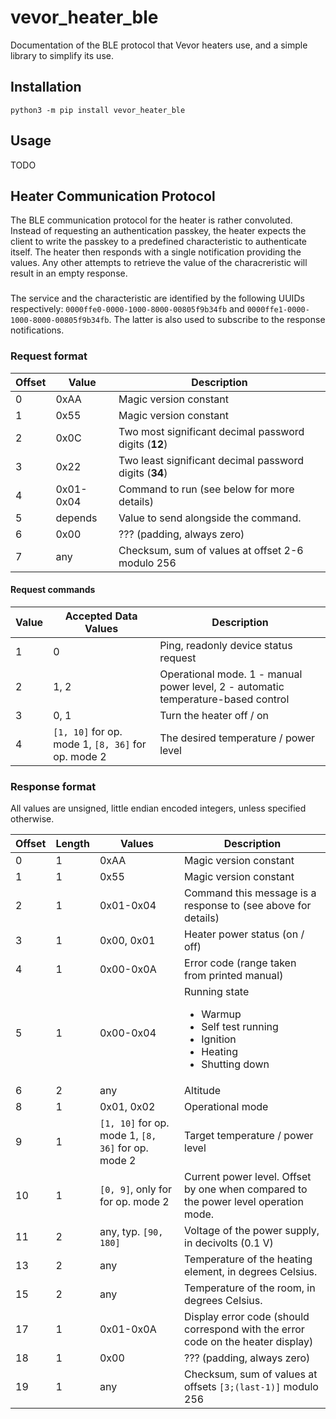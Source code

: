 # vevor_heater_ble

Documentation of the BLE protocol that Vevor heaters use, and a simple library to simplify its use.

## Installation

`python3 -m pip install vevor_heater_ble`

## Usage

TODO

## Heater Communication Protocol

The BLE communication protocol for the heater is rather convoluted. Instead of requesting an authentication passkey, the heater 
expects the client to write the passkey to a predefined characteristic to authenticate itself. The heater then responds with 
a single notification providing the values. Any other attempts to retrieve the value of the characreristic will result in an empty
response.

### 
The service and the characteristic are identified by the following UUIDs respectively: `0000ffe0-0000-1000-8000-00805f9b34fb` and `0000ffe1-0000-1000-8000-00805f9b34fb`.
The latter is also used to subscribe to the response notifications. 

### Request format

| Offset | Value     | Description                                           |
| -------| ------    | ------------------------------------------------------|
| 0      | 0xAA      | Magic version constant                                |
| 1      | 0x55      | Magic version constant                                |
| 2      | 0x0C      | Two most significant decimal password digits (**12**) |
| 3      | 0x22      | Two least significant decimal password digits (**34**)|
| 4      | 0x01-0x04 | Command to run (see below for more details)           |
| 5      | depends   | Value to send alongside the command.                  |
| 6      | 0x00      | ??? (padding, always zero)                            |
| 7      | any       | Checksum, sum of values at offset 2-6 modulo 256      |

#### Request commands

| Value | Accepted Data Values                                         | Description                                                                       |
| ------| -------------------------------------------------------------| ----------------------------------------------------------------------------------|
| 1     | 0                                                            | Ping, readonly device status request                                              |
| 2     | 1, 2                                                         | Operational mode. 1 - manual power level, 2 - automatic temperature-based control |
| 3     | 0, 1                                                         | Turn the heater off / on                                                          |
| 4     | `[1, 10]` for op. mode 1, `[8, 36]` for op. mode 2           | The desired temperature / power level                                             |

### Response format

All values are unsigned, little endian encoded integers, unless specified otherwise.

| Offset | Length     | Values                                                    | Description                                                                                                               |
| -------| -----------| -------                                                   | -----------------------------------------------                                                                           |
| 0      | 1          | 0xAA                                                      | Magic version constant                                                                                                    |
| 1      | 1          | 0x55                                                      | Magic version constant                                                                                                    |
| 2      | 1          | 0x01-0x04                                                 | Command this message is a response to (see above for details)                                                             |
| 3      | 1          | 0x00, 0x01                                                | Heater power status (on / off)                                                                                            |
| 4      | 1          | 0x00-0x0A                                                 | Error code (range taken from printed manual)                                                                              |
| 5      | 1          | 0x00-0x04                                                 | Running state <ul><li>Warmup</li><li>Self test running</li><li>Ignition</li><li>Heating</li><li>Shutting down</li></ul>   |
| 6      | 2          | any                                                       | Altitude                                                                                                                  |
| 8      | 1          | 0x01, 0x02                                                | Operational mode                                                                                                          |
| 9      | 1          | `[1, 10]` for op. mode 1, `[8, 36]` for op. mode 2        | Target temperature / power level                                                                                          |
| 10     | 1          | `[0, 9]`, only for for op. mode 2                         | Current power level. Offset by one when compared to the power level operation mode.                                       |
| 11     | 2          | any, typ. `[90, 180]`                                     | Voltage of the power supply, in decivolts (0.1 V)                                                                         | 
| 13     | 2          | any                                                       | Temperature of the heating element, in degrees Celsius.                                                                   |
| 15     | 2          | any                                                       | Temperature of the room, in degrees Celsius.                                                                              |
| 17     | 1          | 0x01-0x0A                                                 | Display error code (should correspond with the error code on the heater display)                                          |
| 18     | 1          | 0x00 	                                                    | ??? (padding, always zero)                                                                                                |
| 19     | 1          | any                                                       | Checksum, sum of values at offsets `[3;(last-1)]` modulo 256                                                              |
